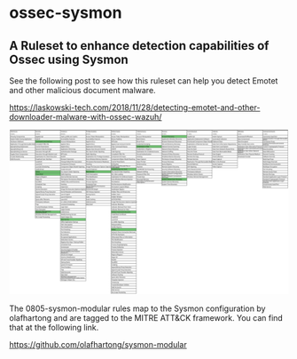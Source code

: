 # ossec-sysmon

## A Ruleset to enhance detection capabilities of Ossec using Sysmon

See the following post to see how this ruleset can help you detect Emotet and other malicious document malware.

https://laskowski-tech.com/2018/11/28/detecting-emotet-and-other-downloader-malware-with-ossec-wazuh/


![Mapping](mapping/attack.svg)

The 0805-sysmon-modular rules map to the Sysmon configuration by olafhartong and are tagged to the MITRE ATT&CK framework.
You can find that at the following link.

https://github.com/olafhartong/sysmon-modular
